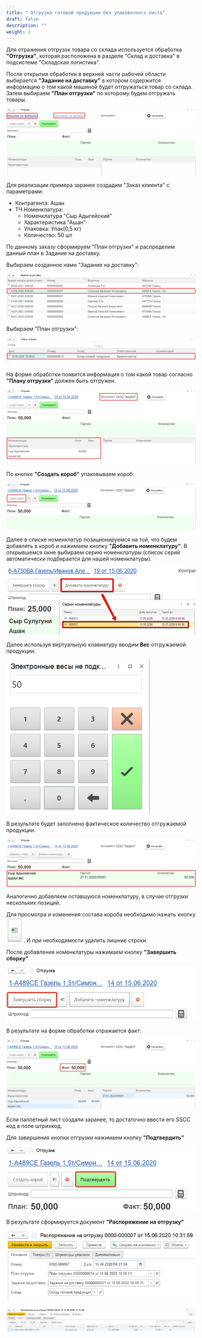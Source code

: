 ```yaml
---
title: " Отгрузка готовой продукции без упаковочного листа"
draft: false
description: ""
weight: 1
---
```


Для отражения отгрузок товара со склада используется обработка **"Отгрузка"**, которая расположена в разделе "Склад и доставка" в подсистеме "Складская логистика".

После открытия обработки в верхней части рабочей области выбирается **"Задание на доставку"** в котором содержится информацию о том какой машиной будет отгружаться товар со склада. Затем выбираем **"План отгрузки"** по которому будем отгружать товары.

![1](1.png)

Для реализации примера заранее создадим "Заказ клиента" с параметрами:

- Контрагента: Ашан
- ТЧ Номенклатура:
  - Номенклатура "Сыр Адыгейский"
  - Характеристика "Ашан"
  - Упаковка: Упак(0,5 кг)
  - Количество: 50 шт

По данному заказу сформируем "План отгрузки" и распределим данный план в Задание на доставку. 

Выбираем созданное нами "Задание на доставку":

![2](2.png)

Выбираем "План отгрузки":

![3](3.png)

На форме обработки появится информация о том какой товар согласно **"Плану отгрузки"** должен быть отгружен.

![4](4.png)

По кнопке **"Создать короб"** упаковываем короб:

![5](5.png)

Далее в списке номенклатур позиционируемся на той, что будем добавлять в короб и нажимаем кнопку **"Добавить номенклатуру"**. В открывшемся окне выбираем серию номенклатуры (список серий автоматически подбирается для нашей номенклатуры).

![6](6.png)

Далее используя виртуальную клавиатуру вводим **Вес** отгружаемой продукции.

![7](7.png)

В результате будет заполнено фактическое количество отгружаемой продукции.

![8](8.png)

Аналогично добавляем оставшуюся номенклатуру, в случае отгрузки нескольких позиций.

Для просмотра и изменения состава короба необходимо нажать кнопку ![9](9.png). И при необходимости удалить лишние строки.

После добавления номенклатуры нажимаем кнопку **"Завершить сборку"**

![10](10.png)

В результате на форме обработки отражается факт:

![11](11.png)

Если паллетный лист создали заранее, то достаточно ввести его SSCC код в поле штрихкод.

Для завершения кнопки отгрузки нажимаем кнопку **"Подтвердить"**

![12](12.png)

В результате сформируется документ **"Распоряжение на отгрузку"**

![13](13.png)

![14](14.png)
